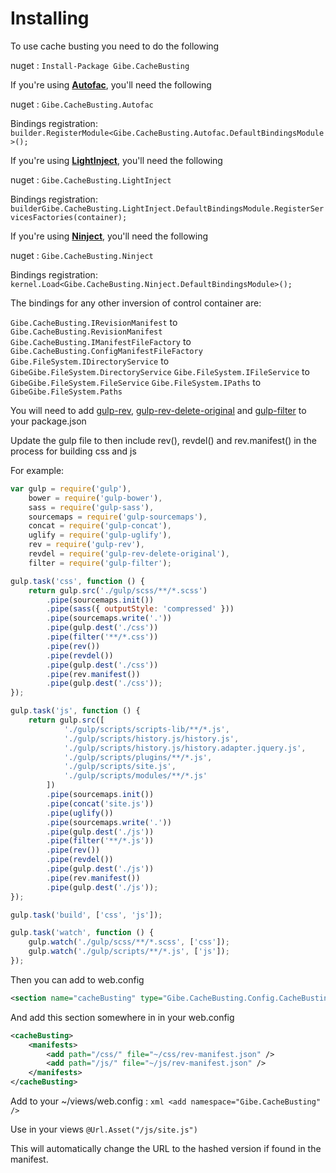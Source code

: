 # Installing

To use cache busting you need to do the following

nuget : ```Install-Package Gibe.CacheBusting```

If you're using **[Autofac](https://autofac.org/"Autofac")**, you'll need the following

nuget : ```Gibe.CacheBusting.Autofac```

Bindings registration: ```builder.RegisterModule<Gibe.CacheBusting.Autofac.DefaultBindingsModule>();```

If you're using **[LightInject](https://www.lightinject.net/"LightInject")**, you'll need the following

nuget : ```Gibe.CacheBusting.LightInject```

Bindings registration: ```builderGibe.CacheBusting.LightInject.DefaultBindingsModule.RegisterServicesFactories(container);```

If you're using **[Ninject](http://www.ninject.org/"Ninject")**, you'll need the following

nuget : ```Gibe.CacheBusting.Ninject```

Bindings registration: ```kernel.Load<Gibe.CacheBusting.Ninject.DefaultBindingsModule>();```

The bindings for any other inversion of control container are:

```Gibe.CacheBusting.IRevisionManifest``` to ```Gibe.CacheBusting.RevisionManifest```
```Gibe.CacheBusting.IManifestFileFactory``` to ```Gibe.CacheBusting.ConfigManifestFileFactory```
```Gibe.FileSystem.IDirectoryService``` to ```GibeGibe.FileSystem.DirectoryService```
```Gibe.FileSystem.IFileService``` to ```GibeGibe.FileSystem.FileService```
```Gibe.FileSystem.IPaths``` to ```GibeGibe.FileSystem.Paths```

You will need to add [gulp-rev](https://www.npmjs.com/package/gulp-rev"gulp-rev"), [gulp-rev-delete-original](https://www.npmjs.com/package/gulp-rev-delete-original"gulp-rev-delete-original") and [gulp-filter](https://www.npmjs.com/package/gulp-filter"gulp-filter") to your package.json

Update the gulp file to then include rev(), revdel() and rev.manifest() in the process for building css and js

For example:

```javascript
var gulp = require('gulp'),
	bower = require('gulp-bower'),
	sass = require('gulp-sass'),
	sourcemaps = require('gulp-sourcemaps'),
	concat = require('gulp-concat'),
	uglify = require('gulp-uglify'),
	rev = require('gulp-rev'),
	revdel = require('gulp-rev-delete-original'),
	filter = require('gulp-filter');

gulp.task('css', function () {
	return gulp.src('./gulp/scss/**/*.scss')
		.pipe(sourcemaps.init())
		.pipe(sass({ outputStyle: 'compressed' }))
		.pipe(sourcemaps.write('.'))
		.pipe(gulp.dest('./css'))
		.pipe(filter('**/*.css'))
		.pipe(rev())
		.pipe(revdel())
		.pipe(gulp.dest('./css'))
		.pipe(rev.manifest())
		.pipe(gulp.dest('./css'));
});

gulp.task('js', function () {
	return gulp.src([
			'./gulp/scripts/scripts-lib/**/*.js',
			'./gulp/scripts/history.js/history.js',
			'./gulp/scripts/history.js/history.adapter.jquery.js',
			'./gulp/scripts/plugins/**/*.js',
			'./gulp/scripts/site.js',
			'./gulp/scripts/modules/**/*.js'
		])
		.pipe(sourcemaps.init())
		.pipe(concat('site.js'))
		.pipe(uglify())
		.pipe(sourcemaps.write('.'))
		.pipe(gulp.dest('./js'))
		.pipe(filter('**/*.js'))
		.pipe(rev())
		.pipe(revdel())
		.pipe(gulp.dest('./js'))
		.pipe(rev.manifest())
		.pipe(gulp.dest('./js'));
});

gulp.task('build', ['css', 'js']);

gulp.task('watch', function () {
	gulp.watch('./gulp/scss/**/*.scss', ['css']);
	gulp.watch('./gulp/scripts/**/*.js', ['js']);
});
```

Then you can add to web.config <configSections>
```xml
<section name="cacheBusting" type="Gibe.CacheBusting.Config.CacheBustingSection, Gibe.CacheBusting" />
```
And add this section somewhere in <configuration> in your web.config

```xml
<cacheBusting>
	<manifests>
		<add path="/css/" file="~/css/rev-manifest.json" />
		<add path="/js/" file="~/js/rev-manifest.json" />
	</manifests>
</cacheBusting>
```

Add to your ~/views/web.config : ```xml <add namespace="Gibe.CacheBusting" />```

Use in your views ```@Url.Asset("/js/site.js")```

This will automatically change the URL to the hashed version if found in the manifest.